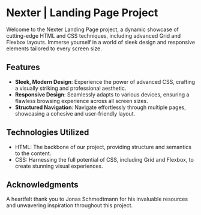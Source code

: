 # Nexter | Landing Page Project

Welcome to the Nexter Landing Page project, a dynamic showcase of cutting-edge HTML and CSS techniques, including advanced Grid and Flexbox layouts. Immerse yourself in a world of sleek design and responsive elements tailored to every screen size.

## Features

- **Sleek, Modern Design**: Experience the power of advanced CSS, crafting a visually striking and professional aesthetic.
- **Responsive Design**: Seamlessly adapts to various devices, ensuring a flawless browsing experience across all screen sizes.
- **Structured Navigation**: Navigate effortlessly through multiple pages, showcasing a cohesive and user-friendly layout.

## Technologies Utilized

- HTML: The backbone of our project, providing structure and semantics to the content.
- CSS: Harnessing the full potential of CSS, including Grid and Flexbox, to create stunning visual experiences.

## Acknowledgments

A heartfelt thank you to Jonas Schmedtmann for his invaluable resources and unwavering inspiration throughout this project.